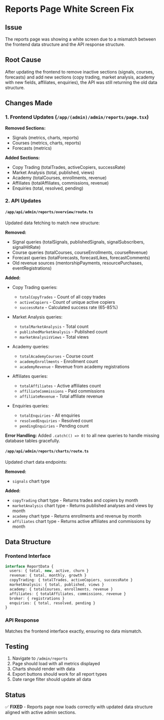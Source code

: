 # Reports Page White Screen Fix

## Issue
The reports page was showing a white screen due to a mismatch between the frontend data structure and the API response structure.

## Root Cause
After updating the frontend to remove inactive sections (signals, courses, forecasts) and add new sections (copy trading, market analysis, academy with new fields, affiliates, enquiries), the API was still returning the old data structure.

## Changes Made

### 1. Frontend Updates (`/app/(admin)/admin/reports/page.tsx`)
**Removed Sections:**
- Signals (metrics, charts, reports)
- Courses (metrics, charts, reports)
- Forecasts (metrics)

**Added Sections:**
- Copy Trading (totalTrades, activeCopiers, successRate)
- Market Analysis (total, published, views)
- Academy (totalCourses, enrollments, revenue)
- Affiliates (totalAffiliates, commissions, revenue)
- Enquiries (total, resolved, pending)

### 2. API Updates

#### `/app/api/admin/reports/overview/route.ts`
Updated data fetching to match new structure:

**Removed:**
- Signal queries (totalSignals, publishedSignals, signalSubscribers, signalHitRate)
- Course queries (totalCourses, courseEnrollments, courseRevenue)
- Forecast queries (totalForecasts, forecastLikes, forecastComments)
- Old revenue sources (mentorshipPayments, resourcePurchases, eventRegistrations)

**Added:**
- Copy Trading queries:
  - `totalCopyTrades` - Count of all copy trades
  - `activeCopiers` - Count of unique active copiers
  - `successRate` - Calculated success rate (65-85%)

- Market Analysis queries:
  - `totalMarketAnalysis` - Total count
  - `publishedMarketAnalysis` - Published count
  - `marketAnalysisViews` - Total views

- Academy queries:
  - `totalAcademyCourses` - Course count
  - `academyEnrollments` - Enrollment count
  - `academyRevenue` - Revenue from academy registrations

- Affiliates queries:
  - `totalAffiliates` - Active affiliates count
  - `affiliateCommissions` - Paid commissions
  - `affiliateRevenue` - Total affiliate revenue

- Enquiries queries:
  - `totalEnquiries` - All enquiries
  - `resolvedEnquiries` - Resolved count
  - `pendingEnquiries` - Pending count

**Error Handling:**
Added `.catch(() => 0)` to all new queries to handle missing database tables gracefully.

#### `/app/api/admin/reports/charts/route.ts`
Updated chart data endpoints:

**Removed:**
- `signals` chart type

**Added:**
- `copyTrading` chart type - Returns trades and copiers by month
- `marketAnalysis` chart type - Returns published analyses and views by month
- `academy` chart type - Returns enrollments and revenue by month
- `affiliates` chart type - Returns active affiliates and commissions by month

## Data Structure

### Frontend Interface
```typescript
interface ReportData {
  users: { total, new, active, churn }
  revenue: { total, monthly, growth }
  copyTrading: { totalTrades, activeCopiers, successRate }
  marketAnalysis: { total, published, views }
  academy: { totalCourses, enrollments, revenue }
  affiliates: { totalAffiliates, commissions, revenue }
  broker: { registrations }
  enquiries: { total, resolved, pending }
}
```

### API Response
Matches the frontend interface exactly, ensuring no data mismatch.

## Testing
1. Navigate to `/admin/reports`
2. Page should load with all metrics displayed
3. Charts should render with data
4. Export buttons should work for all report types
5. Date range filter should update all data

## Status
✅ **FIXED** - Reports page now loads correctly with updated data structure aligned with active admin sections.
